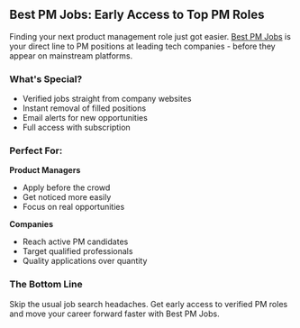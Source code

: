 ## Best PM Jobs: Early Access to Top PM Roles

Finding your next product management role just got easier. [Best PM Jobs](https://www.bestpmjobs.com/) is your direct line to PM positions at leading tech companies - before they appear on mainstream platforms.

### What's Special?
- Verified jobs straight from company websites
- Instant removal of filled positions
- Email alerts for new opportunities
- Full access with subscription

### Perfect For:
**Product Managers**
- Apply before the crowd
- Get noticed more easily
- Focus on real opportunities

**Companies**
- Reach active PM candidates
- Target qualified professionals
- Quality applications over quantity

### The Bottom Line
Skip the usual job search headaches. Get early access to verified PM roles and move your career forward faster with Best PM Jobs.
